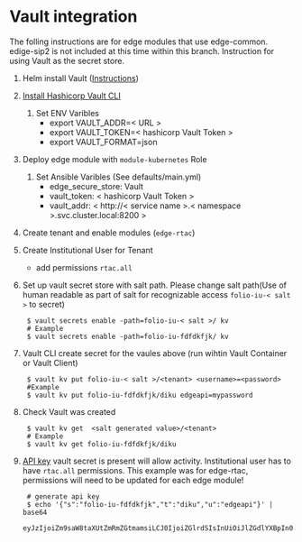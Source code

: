 # Vault integration
The folling instructions are for edge modules that use edge-common. edige-sip2 is not included at this time within this branch. Instruction for using Vault as the secret store.

1. Helm install Vault ([Instructions](https://github.com/hashicorp/vault-helm))
2. [Install Hashicorp Vault CLI](https://www.vaultproject.io/downloads) 
    1. Set ENV Varibles 
        * export VAULT_ADDR=< URL >
        * export VAULT_TOKEN=< hashicorp Vault Token >
        * export VAULT_FORMAT=json
2. Deploy edge module with `module-kubernetes` Role 
    1. Set Ansible Varibles (See defaults/main.yml)
        * edge_secure_store: Vault 
        * vault_token: < hashicorp Vault Token >
        * vault_addr: < http://< service name >.< namespace >.svc.cluster.local:8200 >
3. Create tenant and enable modules (`edge-rtac`)
4. Create Institutional User for Tenant
    * add permissions `rtac.all`
5. Set up vault secret store with salt path. Please change salt path(Use of human readable as part of salt for recognizable access `folio-iu-< salt >` to secret)

        $ vault secrets enable -path=folio-iu-< salt >/ kv
        # Example
        $ vault secrets enable -path=folio-iu-fdfdkfjk/ kv
        
        
6. Vault CLI create secret for the vaules above (run wihtin Vault Container or Vault Client)

        $ vault kv put folio-iu-< salt >/<tenant> <username>=<password>
        #Example
        $ vault kv put folio-iu-fdfdkfjk/diku edgeapi=mypassword
        
7. Check Vault was created

        $ vault kv get  <salt generated value>/<tenant>
        # Example 
        $ vault kv get folio-iu-fdfdkfjk/diku

8. [API key](https://github.com/folio-org/edge-common#api-key-sources) vault secret is present will allow activity. Institutional user has to have `rtac.all` permissions. This example was for edge-rtac, permissions will need to be updated for each edge module!

        # generate api key
        $ echo '{"s":"folio-iu-fdfdkfjk","t":"diku","u":"edgeapi"}' | base64
        eyJzIjoiZm9saW8taXUtZmRmZGtmamsiLCJ0IjoiZGlrdSIsInUiOiJlZGdlYXBpIn0K    

